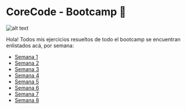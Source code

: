 # CoreCode - Bootcamp 🚀

![alt text](https://uploads-ssl.webflow.com/5eb2f56932c3562feab232e3/5f73550d00249e7e96c9f3de_Logo.png 'corecodeio')

<!-- <h1 align="center">Fundamentals Guide</h1> -->
Hola!
Todos mis ejercicios resueltos de todo el bootcamp se encuentran enlistados acá, por semana:
- [Semana 1](https://github.com/DiegoMGE/core-code-from-scratch-readme-week-1)
- [Semana 2](https://github.com/DiegoMGE/core-code-from-scratch-readme-week-2)
- [Semana 3](https://github.com/DiegoMGE/core-code-from-scratch-readme-week-3)
- [Semana 4](https://github.com/DiegoMGE/core-code-from-scratch-readme-week-4)
- [Semana 5](https://github.com/DiegoMGE/core-code-from-scratch-readme-week-5)
- [Semana 6](https://github.com/DiegoMGE/core-code-from-scratch-readme-week-6)
- [Semana 7](https://github.com/DiegoMGE/core-code-from-scratch-readme-week-7)
- [Semana 8](https://github.com/DiegoMGE/core-code-from-scratch-readme-week-8)

